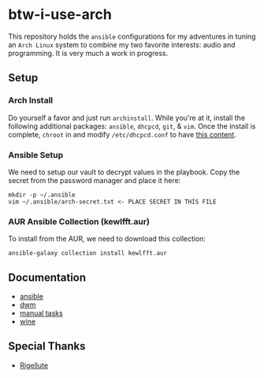 # btw-i-use-arch

This repository holds the `ansible` configurations for my adventures in tuning an `Arch Linux` system to combine my two favorite interests: audio and programming. It is very much a work in progress.

## Setup

### Arch Install
Do yourself a favor and just run `archinstall`. While you're at it, install the following additional packages: `ansible`, `dhcpcd`, `git`, & `vim`. Once the install is complete, `chroot` in and modify `/etc/dhcpcd.conf` to have [this content](https://github.com/brandonwkipp/btw-i-use-arch/blob/main/roles/base/files/dhcpcd.conf).

### Ansible Setup
We need to setup our vault to decrypt values in the playbook. Copy the secret from the password manager and place it here:
```
mkdir -p ~/.ansible
vim ~/.ansible/arch-secret.txt <- PLACE SECRET IN THIS FILE
```

### AUR Ansible Collection (kewlfft.aur)
To install from the AUR, we need to download this collection:
```
ansible-galaxy collection install kewlfft.aur
```

## Documentation

- [ansible](docs/ansible.md)
- [dwm](docs/dwm.md)
- [manual tasks](docs/manual-tasks.md)
- [wine](docs/wine.md)

## Special Thanks
- [Rigellute](https://github.com/Rigellute/shades-of-purple.vim)

